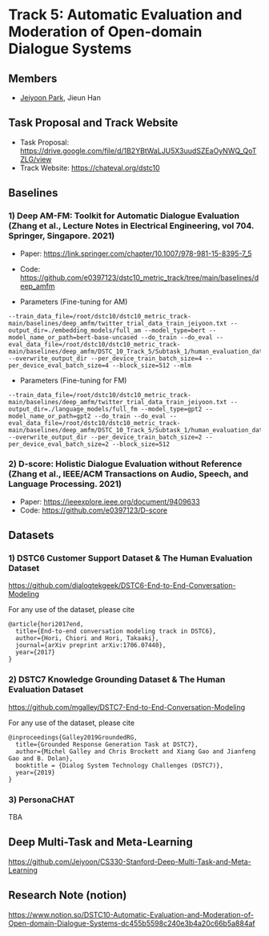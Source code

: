 # Track 5: Automatic Evaluation and Moderation of Open-domain Dialogue Systems 

## Members

- [Jeiyoon Park](http://jeiyoon.github.io/), Jieun Han

## Task Proposal and Track Website

- Task Proposal: https://drive.google.com/file/d/1B2YBtWaLJU5X3uudSZEaOyNWQ_QoTZLG/view
- Track Website: https://chateval.org/dstc10

## Baselines

### 1) Deep AM-FM: Toolkit for Automatic Dialogue Evaluation (Zhang et al., Lecture Notes in Electrical Engineering, vol 704. Springer, Singapore. 2021)

- Paper: https://link.springer.com/chapter/10.1007/978-981-15-8395-7_5 
- Code: https://github.com/e0397123/dstc10_metric_track/tree/main/baselines/deep_amfm

- Parameters (Fine-tuning for AM)
```
--train_data_file=/root/dstc10/dstc10_metric_track-main/baselines/deep_amfm/twitter_trial_data_train_jeiyoon.txt --output_dir=./embedding_models/full_am --model_type=bert --model_name_or_path=bert-base-uncased --do_train --do_eval --eval_data_file=/root/dstc10/dstc10_metric_track-main/baselines/deep_amfm/DSTC_10_Track_5/Subtask_1/human_evaluation_data/human_evaluation_data/dstc6_eval.json --overwrite_output_dir --per_device_train_batch_size=4 --per_device_eval_batch_size=4 --block_size=512 --mlm
```


- Parameters (Fine-tuning for FM)
```
--train_data_file=/root/dstc10/dstc10_metric_track-main/baselines/deep_amfm/twitter_trial_data_train_jeiyoon.txt --output_dir=./language_models/full_fm --model_type=gpt2 --model_name_or_path=gpt2 --do_train --do_eval --eval_data_file=/root/dstc10/dstc10_metric_track-main/baselines/deep_amfm/DSTC_10_Track_5/Subtask_1/human_evaluation_data/human_evaluation_data/dstc6_eval.json --overwrite_output_dir --per_device_train_batch_size=2 --per_device_eval_batch_size=2 --block_size=512
```


### 2) D-score: Holistic Dialogue Evaluation without Reference (Zhang et al., IEEE/ACM Transactions on Audio, Speech, and Language Processing. 2021)

- Paper: https://ieeexplore.ieee.org/document/9409633
- Code: https://github.com/e0397123/D-score

## Datasets

### 1) DSTC6 Customer Support Dataset & The Human Evaluation Dataset

https://github.com/dialogtekgeek/DSTC6-End-to-End-Conversation-Modeling

For any use of the dataset, please cite
```
@article{hori2017end,
  title={End-to-end conversation modeling track in DSTC6},
  author={Hori, Chiori and Hori, Takaaki},
  journal={arXiv preprint arXiv:1706.07440},
  year={2017}
}
```

### 2) DSTC7 Knowledge Grounding Dataset & The Human Evaluation Dataset

https://github.com/mgalley/DSTC7-End-to-End-Conversation-Modeling

For any use of the dataset, please cite
```
@inproceedings{Galley2019GroundedRG,
  title={Grounded Response Generation Task at DSTC7},
  author={Michel Galley and Chris Brockett and Xiang Gao and Jianfeng Gao and B. Dolan},
  booktitle = {Dialog System Technology Challenges (DSTC7)},
  year={2019}
}
```

### 3) PersonaCHAT

TBA


## Deep Multi-Task and Meta-Learning

https://github.com/Jeiyoon/CS330-Stanford-Deep-Multi-Task-and-Meta-Learning

## Research Note (notion)

https://www.notion.so/DSTC10-Automatic-Evaluation-and-Moderation-of-Open-domain-Dialogue-Systems-dc455b5598c240e3b4a20c66b5a884af
